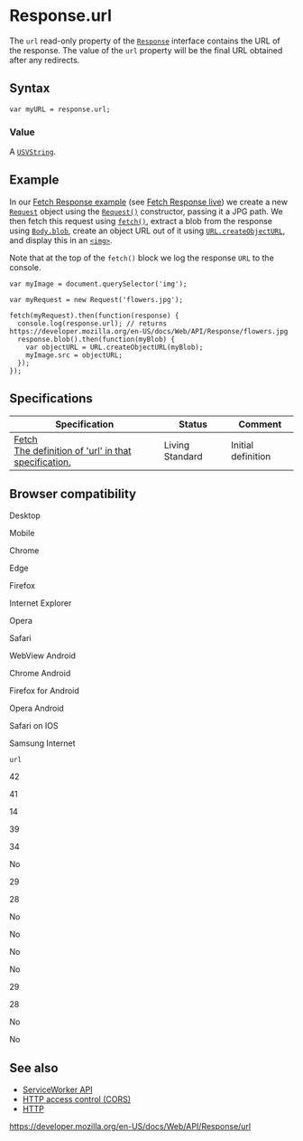 Response.url
============

The `url` read-only property of the [`Response`](../response) interface contains the URL of the response. The value of the `url` property will be the final URL obtained after any redirects.

Syntax
------

    var myURL = response.url;

### Value

A [`USVString`](../usvstring).

Example
-------

In our [Fetch Response example](https://github.com/mdn/fetch-examples/tree/gh-pages/fetch-response) (see [Fetch Response live](https://mdn.github.io/fetch-examples/fetch-response/)) we create a new [`Request`](../request) object using the [`Request()`](../request/request) constructor, passing it a JPG path. We then fetch this request using [`fetch()`](../windoworworkerglobalscope/fetch), extract a blob from the response using [`Body.blob`](../body/blob), create an object URL out of it using [`URL.createObjectURL`](../url/createobjecturl), and display this in an [`<img>`](https://developer.mozilla.org/en-US/docs/Web/HTML/Element/img).

Note that at the top of the `fetch()` block we log the response `URL` to the console.

    var myImage = document.querySelector('img');

    var myRequest = new Request('flowers.jpg');

    fetch(myRequest).then(function(response) {
      console.log(response.url); // returns https://developer.mozilla.org/en-US/docs/Web/API/Response/flowers.jpg
      response.blob().then(function(myBlob) {
        var objectURL = URL.createObjectURL(myBlob);
        myImage.src = objectURL;
      });
    });

Specifications
--------------

<table><thead><tr class="header"><th>Specification</th><th>Status</th><th>Comment</th></tr></thead><tbody><tr class="odd"><td><a href="https://fetch.spec.whatwg.org/#dom-response-url">Fetch<br />
<span class="small">The definition of 'url' in that specification.</span></a></td><td><span class="spec-living">Living Standard</span></td><td>Initial definition</td></tr></tbody></table>

Browser compatibility
---------------------

Desktop

Mobile

Chrome

Edge

Firefox

Internet Explorer

Opera

Safari

WebView Android

Chrome Android

Firefox for Android

Opera Android

Safari on IOS

Samsung Internet

`url`

42

41

14

39

34

No

29

28

No

No

No

No

29

28

No

No

See also
--------

-   [ServiceWorker API](../service_worker_api)
-   [HTTP access control (CORS)](https://developer.mozilla.org/en-US/docs/Web/HTTP/CORS)
-   [HTTP](https://developer.mozilla.org/en-US/docs/Web/HTTP)

<a href="https://developer.mozilla.org/en-US/docs/Web/API/Response/url" class="_attribution-link">https://developer.mozilla.org/en-US/docs/Web/API/Response/url</a>
